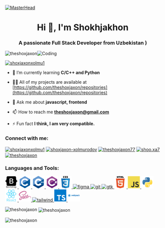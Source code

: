 [![MasterHead](https://miro.medium.com/v2/resize:fit:700/1*PlyeRxCFLCbP8cL7uuVt5g.gif)]()
<h1 align="center">Hi 👋, I'm Shokhjakhon</h1>
<h3 align="center">A passionate Full Stack Developer from Uzbekistan )</h3>
<img align="right" alt="Coding" width="400" src="https://miro.medium.com/v2/resize:fit:1400/0*C-cPP9D2MIyeexAT.gif">

<p align="left"> <img src="https://komarev.com/ghpvc/?username=theshoxjaxon&label=Profile%20views&color=0e75b6&style=flat" alt="theshoxjaxon" /> </p>

<p align="left"> <a href="https://twitter.com/shoxjaxonxolmu1" target="blank"><img src="https://img.shields.io/twitter/follow/shoxjaxonxolmu1?logo=twitter&style=for-the-badge" alt="shoxjaxonxolmu1" /></a> </p>

- 🌱 I’m currently learning **C/C++ and Python**

- 👨‍💻 All of my projects are available at [https://github.com/theshoxjaxon/repositories](https://github.com/theshoxjaxon/repositories)

- 💬 Ask me about **javascript, frontend**

- 📫 How to reach me **theshoxjaxon@gmail.com**

- ⚡ Fun fact **I think, I am very compatible.**

<h3 align="left">Connect with me:</h3>
<p align="left">
<a href="https://twitter.com/shoxjaxonxolmu1" target="blank"><img align="center" src="https://raw.githubusercontent.com/rahuldkjain/github-profile-readme-generator/master/src/images/icons/Social/twitter.svg" alt="shoxjaxonxolmu1" height="30" width="40" /></a>
<a href="https://linkedin.com/in/shoxjaxon-xolmurodov" target="blank"><img align="center" src="https://raw.githubusercontent.com/rahuldkjain/github-profile-readme-generator/master/src/images/icons/Social/linked-in-alt.svg" alt="shoxjaxon-xolmurodov" height="30" width="40" /></a>
<a href="https://codesandbox.com/theshoxjaxon77" target="blank"><img align="center" src="https://raw.githubusercontent.com/rahuldkjain/github-profile-readme-generator/master/src/images/icons/Social/codesandbox.svg" alt="theshoxjaxon77" height="30" width="40" /></a>
<a href="https://instagram.com/instagram.com/shoo.xa7" target="blank"><img align="center" src="https://raw.githubusercontent.com/rahuldkjain/github-profile-readme-generator/master/src/images/icons/Social/instagram.svg" alt="shoo.xa7" height="30" width="40" /></a>
<a href="https://www.leetcode.com/theshoxjaxon" target="blank"><img align="center" src="https://raw.githubusercontent.com/rahuldkjain/github-profile-readme-generator/master/src/images/icons/Social/leet-code.svg" alt="theshoxjaxon" height="30" width="40" /></a>
</p>

<h3 align="left">Languages and Tools:</h3>
<p align="left"> <a href="https://getbootstrap.com" target="_blank" rel="noreferrer"> <img src="https://raw.githubusercontent.com/devicons/devicon/master/icons/bootstrap/bootstrap-plain-wordmark.svg" alt="bootstrap" width="40" height="40"/> </a> <a href="https://www.cprogramming.com/" target="_blank" rel="noreferrer"> <img src="https://raw.githubusercontent.com/devicons/devicon/master/icons/c/c-original.svg" alt="c" width="40" height="40"/> </a> <a href="https://www.w3schools.com/cpp/" target="_blank" rel="noreferrer"> <img src="https://raw.githubusercontent.com/devicons/devicon/master/icons/cplusplus/cplusplus-original.svg" alt="cplusplus" width="40" height="40"/> </a> <a href="https://www.w3schools.com/cs/" target="_blank" rel="noreferrer"> <img src="https://raw.githubusercontent.com/devicons/devicon/master/icons/csharp/csharp-original.svg" alt="csharp" width="40" height="40"/> </a> <a href="https://www.w3schools.com/css/" target="_blank" rel="noreferrer"> <img src="https://raw.githubusercontent.com/devicons/devicon/master/icons/css3/css3-original-wordmark.svg" alt="css3" width="40" height="40"/> </a> <a href="https://www.figma.com/" target="_blank" rel="noreferrer"> <img src="https://www.vectorlogo.zone/logos/figma/figma-icon.svg" alt="figma" width="40" height="40"/> </a> <a href="https://git-scm.com/" target="_blank" rel="noreferrer"> <img src="https://www.vectorlogo.zone/logos/git-scm/git-scm-icon.svg" alt="git" width="40" height="40"/> </a> <a href="https://www.gtk.org/" target="_blank" rel="noreferrer"> <img src="https://upload.wikimedia.org/wikipedia/commons/7/71/GTK_logo.svg" alt="gtk" width="40" height="40"/> </a> <a href="https://www.w3.org/html/" target="_blank" rel="noreferrer"> <img src="https://raw.githubusercontent.com/devicons/devicon/master/icons/html5/html5-original-wordmark.svg" alt="html5" width="40" height="40"/> </a> <a href="https://developer.mozilla.org/en-US/docs/Web/JavaScript" target="_blank" rel="noreferrer"> <img src="https://raw.githubusercontent.com/devicons/devicon/master/icons/javascript/javascript-original.svg" alt="javascript" width="40" height="40"/> </a> <a href="https://www.python.org" target="_blank" rel="noreferrer"> <img src="https://raw.githubusercontent.com/devicons/devicon/master/icons/python/python-original.svg" alt="python" width="40" height="40"/> </a> <a href="https://reactjs.org/" target="_blank" rel="noreferrer"> <img src="https://raw.githubusercontent.com/devicons/devicon/master/icons/react/react-original-wordmark.svg" alt="react" width="40" height="40"/> </a> <a href="https://sass-lang.com" target="_blank" rel="noreferrer"> <img src="https://raw.githubusercontent.com/devicons/devicon/master/icons/sass/sass-original.svg" alt="sass" width="40" height="40"/> </a> <a href="https://tailwindcss.com/" target="_blank" rel="noreferrer"> <img src="https://www.vectorlogo.zone/logos/tailwindcss/tailwindcss-icon.svg" alt="tailwind" width="40" height="40"/> </a> <a href="https://www.typescriptlang.org/" target="_blank" rel="noreferrer"> <img src="https://raw.githubusercontent.com/devicons/devicon/master/icons/typescript/typescript-original.svg" alt="typescript" width="40" height="40"/> </a> <a href="https://webpack.js.org" target="_blank" rel="noreferrer"> <img src="https://raw.githubusercontent.com/devicons/devicon/d00d0969292a6569d45b06d3f350f463a0107b0d/icons/webpack/webpack-original-wordmark.svg" alt="webpack" width="40" height="40"/> </a> </p>

<p><img align="left" src="https://github-readme-stats.vercel.app/api/top-langs?username=theshoxjaxon&show_icons=true&locale=en&layout=compact" alt="theshoxjaxon" /></p>

<p>&nbsp;<img align="center" src="https://github-readme-stats.vercel.app/api?username=theshoxjaxon&show_icons=true&locale=en" alt="theshoxjaxon" /></p>

<p><img align="center" src="https://github-readme-streak-stats.herokuapp.com/?user=theshoxjaxon&" alt="theshoxjaxon" /></p>
